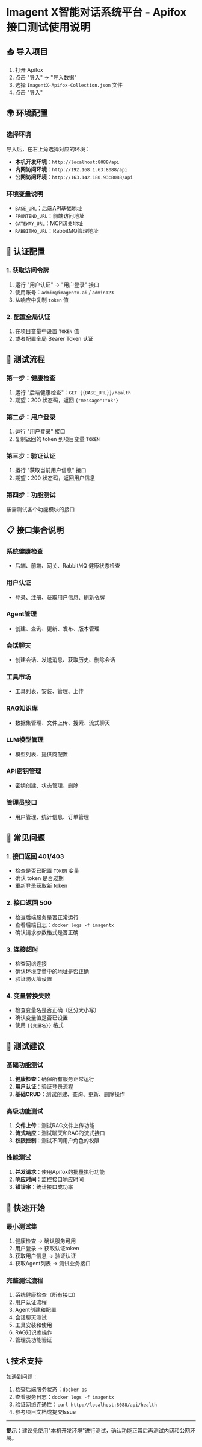 # Imagent X智能对话系统平台 - Apifox 接口测试使用说明

## 📥 导入项目

1. 打开 Apifox
2. 点击 "导入" → "导入数据"
3. 选择 `ImagentX-Apifox-Collection.json` 文件
4. 点击 "导入"

## 🌍 环境配置

### 选择环境
导入后，在右上角选择对应的环境：
- **本机开发环境**：`http://localhost:8088/api`
- **内网访问环境**：`http://192.168.1.63:8088/api`
- **公网访问环境**：`http://163.142.180.93:8088/api`

### 环境变量说明
- `BASE_URL`：后端API基础地址
- `FRONTEND_URL`：前端访问地址
- `GATEWAY_URL`：MCP网关地址
- `RABBITMQ_URL`：RabbitMQ管理地址

## 🔐 认证配置

### 1. 获取访问令牌
1. 运行 "用户认证" → "用户登录" 接口
2. 使用账号：`admin@imagentx.ai` / `admin123`
3. 从响应中复制 `token` 值

### 2. 配置全局认证
1. 在项目变量中设置 `TOKEN` 值
2. 或者配置全局 Bearer Token 认证

## 🧪 测试流程

### 第一步：健康检查
1. 运行 "后端健康检查"：`GET {{BASE_URL}}/health`
2. 期望：200 状态码，返回 `{"message":"ok"}`

### 第二步：用户登录
1. 运行 "用户登录" 接口
2. 复制返回的 token 到项目变量 `TOKEN`

### 第三步：验证认证
1. 运行 "获取当前用户信息" 接口
2. 期望：200 状态码，返回用户信息

### 第四步：功能测试
按需测试各个功能模块的接口

## 📋 接口集合说明

### 系统健康检查
- 后端、前端、网关、RabbitMQ 健康状态检查

### 用户认证
- 登录、注册、获取用户信息、刷新令牌

### Agent管理
- 创建、查询、更新、发布、版本管理

### 会话聊天
- 创建会话、发送消息、获取历史、删除会话

### 工具市场
- 工具列表、安装、管理、上传

### RAG知识库
- 数据集管理、文件上传、搜索、流式聊天

### LLM模型管理
- 模型列表、提供商配置

### API密钥管理
- 密钥创建、状态管理、删除

### 管理员接口
- 用户管理、统计信息、订单管理

## 🔧 常见问题

### 1. 接口返回 401/403
- 检查是否已配置 `TOKEN` 变量
- 确认 token 是否过期
- 重新登录获取新 token

### 2. 接口返回 500
- 检查后端服务是否正常运行
- 查看后端日志：`docker logs -f imagentx`
- 确认请求参数格式是否正确

### 3. 连接超时
- 检查网络连接
- 确认环境变量中的地址是否正确
- 验证防火墙设置

### 4. 变量替换失败
- 检查变量名是否正确（区分大小写）
- 确认变量值是否已设置
- 使用 `{{变量名}}` 格式

## 📝 测试建议

### 基础功能测试
1. **健康检查**：确保所有服务正常运行
2. **用户认证**：验证登录流程
3. **基础CRUD**：测试创建、查询、更新、删除操作

### 高级功能测试
1. **文件上传**：测试RAG文件上传功能
2. **流式响应**：测试聊天和RAG的流式接口
3. **权限控制**：测试不同用户角色的权限

### 性能测试
1. **并发请求**：使用Apifox的批量执行功能
2. **响应时间**：监控接口响应时间
3. **错误率**：统计接口成功率

## 🚀 快速开始

### 最小测试集
1. 健康检查 → 确认服务可用
2. 用户登录 → 获取认证token
3. 获取用户信息 → 验证认证
4. 获取Agent列表 → 测试业务接口

### 完整测试流程
1. 系统健康检查（所有接口）
2. 用户认证流程
3. Agent创建和配置
4. 会话聊天测试
5. 工具安装和使用
6. RAG知识库操作
7. 管理员功能验证

## 📞 技术支持

如遇到问题：
1. 检查后端服务状态：`docker ps`
2. 查看服务日志：`docker logs -f imagentx`
3. 验证网络连通性：`curl http://localhost:8088/api/health`
4. 参考项目文档或提交Issue

---

**提示**：建议先使用"本机开发环境"进行测试，确认功能正常后再测试内网和公网环境。


